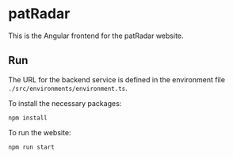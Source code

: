 # patRadar
This is the Angular frontend for the patRadar website.

## Run
The URL for the backend service is defined in the environment file 
`./src/environments/environment.ts`.

To install the necessary packages:

`npm install`

To run the website:

`npm run start`

